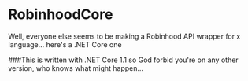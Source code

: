 # RobinhoodCore
Well, everyone else seems to be making a Robinhood API wrapper for x language... here's a .NET Core one
  
  ###This is written with .NET Core 1.1 so God forbid you're on any other version, who knows what might happen...
